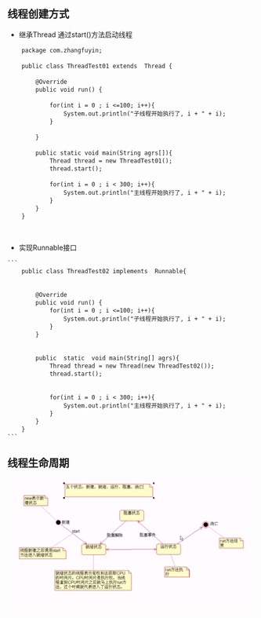 ## 线程创建方式 
   
   *  继承Thread 通过start()方法启动线程
   
   ```
       package com.zhangfuyin;
       
       public class ThreadTest01 extends  Thread {
       
           @Override
           public void run() {
       
               for(int i = 0 ; i <=100; i++){
                   System.out.println("子线程开始执行了, i + " + i);
               }
       
           }
       
           public static void main(String agrs[]){
               Thread thread = new ThreadTest01();
               thread.start();
       
               for(int i = 0 ; i < 300; i++){
                   System.out.println("主线程开始执行了, i + " + i);
               }
           }
       }

        
   ```
   
   
   * 实现Runnable接口 
   
    ```
        public class ThreadTest02 implements  Runnable{
        
        
            @Override
            public void run() {
                for(int i = 0 ; i <=100; i++){
                    System.out.println("子线程开始执行了, i + " + i);
                }
            }
        
        
            public  static  void main(String[] agrs){
                Thread thread = new Thread(new ThreadTest02());
                thread.start();
        
        
                for(int i = 0 ; i < 300; i++){
                    System.out.println("主线程开始执行了, i + " + i);
                }
            }
        }
    ```
   
   ## 线程生命周期
   
   ![生命周期](https://github.com/zhangfuyin/java/blob/master/ThreadTest/img/QQ20210419-224002%402x.png)
   
   
   
   
   